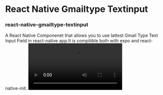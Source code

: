 # React Native Gmailtype Textinput 
### react-native-gmailtype-textinput
A React Native Componenet that allows you to use lattest Gmail Type Text Input Field in react-native app.It is compitible both 
with expo and react-native-init.
![grab-landing-page](https://github.com/mkm1997/react-native-gmailtype-textinput/blob/master/assets/screen.mp4)

